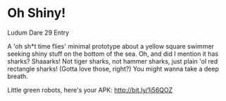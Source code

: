 Oh Shiny!
=========

Ludum Dare 29 Entry

A 'oh sh*t time flies' minimal prototype about a yellow square swimmer seeking shiny stuff on the bottom of the sea. Oh, and did I mention it has sharks? Shaaarks! Not tiger sharks, not hammer sharks, just plain 'ol red rectangle sharks! (Gotta love those, right?) You might wanna take a deep breath.

Little green robots, here's your APK: http://bit.ly/1j56QOZ